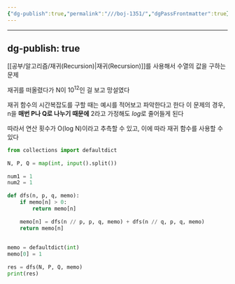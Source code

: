 ```yaml
---
{"dg-publish":true,"permalink":"///boj-1351/","dgPassFrontmatter":true}
---
```



---
dg-publish: true
---
[[공부/알고리즘/재귀(Recursion)\|재귀(Recursion)]]를 사용해서 수열의 값을 구하는 문제

재귀를 떠올렸다가 N이 10<sup>12</sup>인 걸 보고 망설였다

재귀 함수의 시간복잡도를 구할 때는 예시를 적어보고 파악한다고 한다
이 문제의 경우, n을 **매번 P나 Q로 나누기 때문에** 2라고 가정해도 *log*로 줄어들게 된다

따라서 연산 횟수가 O(log N)이라고 추측할 수 있고,
이에 따라 재귀 함수를 사용할 수 있다

```python
from collections import defaultdict  
  
N, P, Q = map(int, input().split())  
  
num1 = 1  
num2 = 1  
  
def dfs(n, p, q, memo):  
    if memo[n] > 0:  
        return memo[n]  
  
    memo[n] = dfs(n // p, p, q, memo) + dfs(n // q, p, q, memo)  
    return memo[n]  
  
  
memo = defaultdict(int)  
memo[0] = 1  
  
res = dfs(N, P, Q, memo)  
print(res)
```